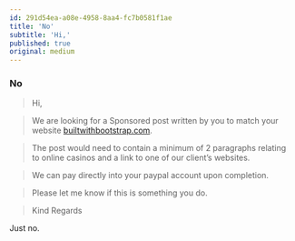 ```yaml
---
id: 291d54ea-a08e-4958-8aa4-fc7b0581f1ae
title: 'No'
subtitle: 'Hi,'
published: true
original: medium
---
```




### No

> Hi,

> We are looking for a Sponsored post written by you to match your website [builtwithbootstrap.com](http://builtwithbootstrap.com/).

> The post would need to contain a minimum of 2 paragraphs relating to online casinos and a link to one of our client’s websites.

> We can pay directly into your paypal account upon completion.

> Please let me know if this is something you do.

> Kind Regards

Just no.

